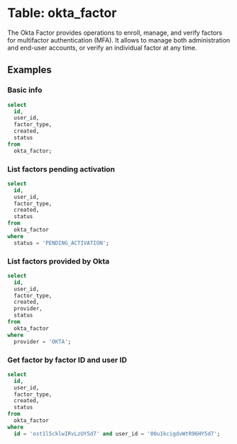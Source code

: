 # Table: okta_factor

The Okta Factor provides operations to enroll, manage, and verify factors for multifactor authentication (MFA). It allows to manage both administration and end-user accounts, or verify an individual factor at any time.

## Examples

### Basic info

```sql
select
  id,
  user_id,
  factor_type,
  created,
  status
from
  okta_factor;
```

### List factors pending activation

```sql
select
  id,
  user_id,
  factor_type,
  created,
  status
from
  okta_factor
where
  status = 'PENDING_ACTIVATION';
```

### List factors provided by Okta

```sql
select
  id,
  user_id,
  factor_type,
  created,
  provider,
  status
from
  okta_factor
where
  provider = 'OKTA';
```

### Get factor by factor ID and user ID

```sql
select
  id,
  user_id,
  factor_type,
  created,
  status
from
  okta_factor
where
  id = 'ost1l5cklwIRvLzUY5d7' and user_id = '00u1kcigdvWtR96HY5d7';
```